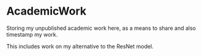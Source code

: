# AcademicWork
Storing my unpublished academic work here, as a means to share and also timestamp my work.

This includes work on my alternative to the ResNet model.